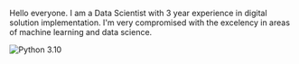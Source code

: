 Hello everyone. I am a Data Scientist with 3 year experience in digital solution implementation. I'm very compromised with the excelency in areas of machine learning and data science.

![Python 3.10](https://img.shields.io/badge/python-3.10-blue.svg)


<!--
**alexbondino/alexbondino** is a ✨ _special_ ✨ repository because its `README.md` (this file) appears on your GitHub profile.

Here are some ideas to get you started:

- 🔭 I’m currently working on Walmart
- 🌱 I’m currently learning ReactJS
- 👯 I’m looking to collaborate on ...
- 🤔 I’m looking for help with ...
- 💬 Ask me about ...
- 📫 How to reach me: ...
- 😄 Pronouns: ...
- ⚡ Fun fact: ...
-->
